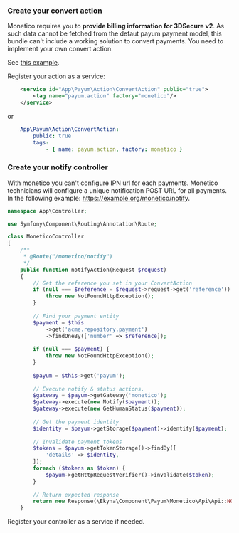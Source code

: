 ### Create your convert action

Monetico requires you to __provide billing information for 3DSecure v2__. As such data cannot be fetched from the defaut payum payment model, this bundle can't include a working solution to convert payments. You need to implement your own convert action.

See [this example](https://github.com/ekyna/PayumMonetico/blob/master/tests/Functional/Acme/Action/ConvertAction.php).

Register your action as a service:

```xml
    <service id="App\Payum\Action\ConvertAction" public="true">
        <tag name="payum.action" factory="monetico"/>
    </service>
```
or
```yaml
    App\Payum\Action\ConvertAction:
        public: true
        tags:
            - { name: payum.action, factory: monetico }
```

### Create your notify controller

With monetico you can't configure IPN url for each payments. Monetico technicians will configure a unique notification POST URL for all payments. In the following example: https://example.org/monetico/notify.   

```php
namespace App\Controller;

use Symfony\Component\Routing\Annotation\Route;

class MoneticoController
{
    /**
     * @Route("/monetico/notify")
     */
    public function notifyAction(Request $request)
    {
        // Get the reference you set in your ConvertAction
        if (null === $reference = $request->request->get('reference')) {
            throw new NotFoundHttpException();
        }
    
        // Find your payment entity
        $payment = $this
            ->get('acme.repository.payment')
            ->findOneBy(['number' => $reference]);
    
        if (null === $payment) {
            throw new NotFoundHttpException();
        }
    
        $payum = $this->get('payum');
    
        // Execute notify & status actions.
        $gateway = $payum->getGateway('monetico');
        $gateway->execute(new Notify($payment));
        $gateway->execute(new GetHumanStatus($payment));
    
        // Get the payment identity
        $identity = $payum->getStorage($payment)->identify($payment);
    
        // Invalidate payment tokens
        $tokens = $payum->getTokenStorage()->findBy([
            'details' => $identity,
        ]);
        foreach ($tokens as $token) {
            $payum->getHttpRequestVerifier()->invalidate($token);
        }
    
        // Return expected response
        return new Response(\Ekyna\Component\Payum\Monetico\Api\Api::NOTIFY_SUCCESS);
    }
```
Register your controller as a service if needed.